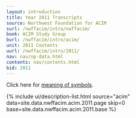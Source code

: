 ```yaml
---
layout: introduction
title: Year 2011 Transcripts
source: Northwest Foundation for ACIM
surl: /nwffacim/intro/nwffacim/
book: ACIM Study Group
burl: /nwffacim/intro/acim/
unit: 2011 Contents
uurl: /nwffacim/intro/2011/
nav: nav/np-data.html
contents: nav/contents.html
bid: 2011
---
```


<i class="fa fa-eye-slash"></i> Click here for [meaning of symbols](/about/symbols/).

{% include ui/description-list.html source="acim"
data=site.data.nwffacim.acim.2011.page skip=0
base=site.data.nwffacim.acim.2011.base %}

